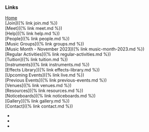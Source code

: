 ### Links

[Home](/)<br/>
[Join]({% link join.md %})<br/>
[Meet]({% link meet.md %})<br/>
[Help]({% link help.md %})<br/>
[People]({% link people.md %})<br/>
[Music Groups]({% link groups.md %})<br/>
[Music Month - November 2023]({% link music-month-2023.md %})<br/>
[Regular Activities]({% link regular-activities.md %})<br/>
[Tuition]({% link tuition.md %})<br/>
[Instruments]({% link instruments.md %})<br/>
[Effects Library]({% link effects-library.md %})<br/>
[Upcoming Events]({% link live.md %})<br/>
[Previous Events]({% link previous-events.md %})<br/>
[Venues]({% link venues.md %})<br/>
[Resources]({% link resources.md %})<br/>
[Noticeboards]({% link noticeboards.md %})<br/>
[Gallery]({% link gallery.md %})<br/>
[Contact]({% link contact.md %})<br/>
<!--[Bingley Music Town on Facebook<i class="fa fa-external-link" aria-hidden="true"></i>](https://facebook.com/bingleymusictown){:target="_blank" rel="noopener noreferrer"}-->

<div class="icons">
    <ul>
        <li><a href="https://twitter.com/bingleymusic" title="Find us on Twitter"><i class="fa-brands fa-twitter"></i></a></li>
        <li><a href="https://facebook.com/bingleymusictown" title="Find us on Facebook"><i class="fa-brands fa-facebook"></i></a></li>
        <li><a href="https://instagram.com/bingleymusictown" title="Find us on Instagram"><i class="fa-brands fa-instagram"></i></a></li>
    </ul>
</div>
 